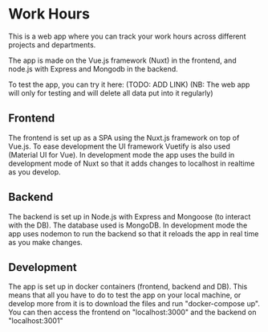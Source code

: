 <h1>Work Hours</h1>

<p>This is a web app where you can track your work hours across different projects and departments.</p>
<p>The app is made on the Vue.js framework (Nuxt) in the frontend, and node.js with Express and Mongodb in the backend.</p>
<p>To test the app, you can try it here: (TODO: ADD LINK) (NB: The web app will only for testing and will delete all data put into it regularly)</p>

<h2>Frontend</h2>
<p>The frontend is set up as a SPA using the Nuxt.js framework on top of Vue.js. To ease development the UI framework Vuetify is also used (Material UI for Vue). In development mode the app uses the build in development mode of Nuxt so that it adds changes to localhost in realtime as you develop. </p>

<h2>Backend</h2>
<p>The backend is set up in Node.js with Express and Mongoose (to interact with the DB). The database used is MongoDB. In development mode the app uses nodemon to run the backend so that it reloads the app in real time as you make changes.  </p>
  
<h2>Development</h2>
<p>The app is set up in docker containers (frontend, backend and DB). This means that all you have to do to test the app on your local machine, or develop more from it is to download the files and run "docker-compose up". You can then access the frontend on "localhost:3000" and the backend on "localhost:3001"</p>
